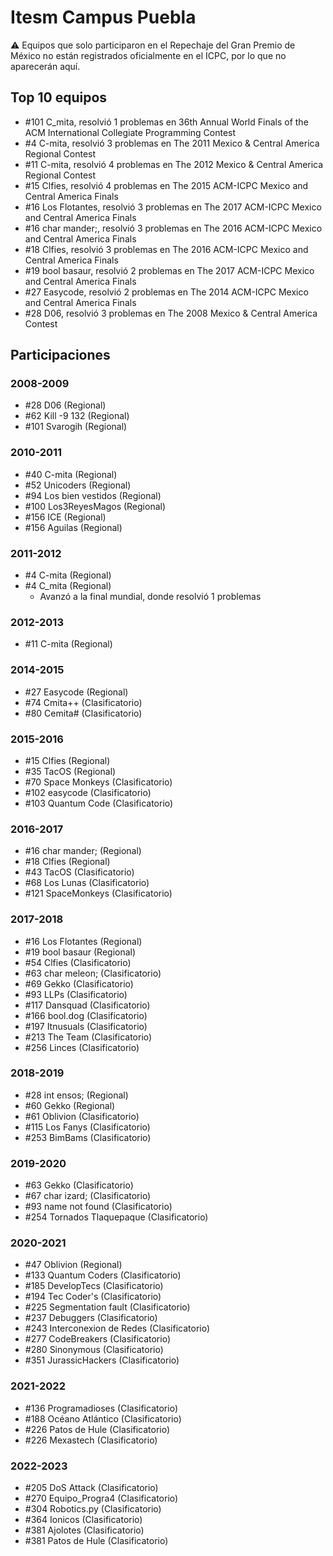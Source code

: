 # Itesm Campus Puebla

:warning: Equipos que solo participaron en el Repechaje del Gran Premio de México no están registrados oficialmente en el ICPC, por lo que no aparecerán aquí.

## Top 10 equipos

- #101 C_mita, resolvió 1 problemas en 36th Annual World Finals of the ACM International Collegiate Programming Contest
- #4 C-mita, resolvió 3 problemas en The 2011 Mexico & Central America Regional Contest
- #11 C-mita, resolvió 4 problemas en The 2012 Mexico & Central America Regional Contest
- #15 Clfies, resolvió 4 problemas en The 2015 ACM-ICPC Mexico and Central America Finals
- #16 Los Flotantes, resolvió 3 problemas en The 2017 ACM-ICPC Mexico and Central America Finals
- #16 char mander;, resolvió 3 problemas en The 2016 ACM-ICPC Mexico and Central America Finals
- #18 Clfies, resolvió 3 problemas en The 2016 ACM-ICPC Mexico and Central America Finals
- #19 bool basaur, resolvió 2 problemas en The 2017 ACM-ICPC Mexico and Central America Finals
- #27 Easycode, resolvió 2 problemas en The 2014 ACM-ICPC Mexico and Central America Finals
- #28 D06, resolvió 3 problemas en The 2008 Mexico & Central America Contest

## Participaciones

### 2008-2009

- #28 D06 (Regional)
- #62 Kill -9 132 (Regional)
- #101 Svarogih (Regional)

### 2010-2011

- #40 C-mita (Regional)
- #52 Unicoders (Regional)
- #94 Los bien vestidos (Regional)
- #100 Los3ReyesMagos (Regional)
- #156 ICE (Regional)
- #156 Aguilas (Regional)

### 2011-2012

- #4 C-mita (Regional)
- #4 C_mita (Regional)
  - Avanzó a la final mundial, donde resolvió 1 problemas

### 2012-2013

- #11 C-mita (Regional)

### 2014-2015

- #27 Easycode (Regional)
- #74 Cmita++ (Clasificatorio)
- #80 Cemita# (Clasificatorio)

### 2015-2016

- #15 Clfies (Regional)
- #35 TacOS (Regional)
- #70 Space Monkeys (Clasificatorio)
- #102 easycode (Clasificatorio)
- #103 Quantum Code (Clasificatorio)

### 2016-2017

- #16 char mander; (Regional)
- #18 Clfies (Regional)
- #43 TacOS (Clasificatorio)
- #68 Los Lunas (Clasificatorio)
- #121 SpaceMonkeys (Clasificatorio)

### 2017-2018

- #16 Los Flotantes (Regional)
- #19 bool basaur (Regional)
- #54 Clfies (Clasificatorio)
- #63 char meleon; (Clasificatorio)
- #69 Gekko (Clasificatorio)
- #93 LLPs (Clasificatorio)
- #117 Dansquad (Clasificatorio)
- #166 bool.dog (Clasificatorio)
- #197 Itnusuals (Clasificatorio)
- #213 The Team (Clasificatorio)
- #256 Linces (Clasificatorio)

### 2018-2019

- #28 int ensos; (Regional)
- #60 Gekko (Regional)
- #61 Oblivion (Clasificatorio)
- #115 Los Fanys (Clasificatorio)
- #253 BimBams (Clasificatorio)

### 2019-2020

- #63 Gekko (Clasificatorio)
- #67 char izard; (Clasificatorio)
- #93 name not found (Clasificatorio)
- #254 Tornados Tlaquepaque (Clasificatorio)

### 2020-2021

- #47 Oblivion (Regional)
- #133 Quantum Coders (Clasificatorio)
- #185 DevelopTecs (Clasificatorio)
- #194 Tec Coder's (Clasificatorio)
- #225 Segmentation fault (Clasificatorio)
- #237 Debuggers (Clasificatorio)
- #243 Interconexion de Redes (Clasificatorio)
- #277 CodeBreakers (Clasificatorio)
- #280 Sinonymous (Clasificatorio)
- #351 JurassicHackers (Clasificatorio)

### 2021-2022

- #136 Programadioses (Clasificatorio)
- #188 Océano Atlántico (Clasificatorio)
- #226 Patos de Hule (Clasificatorio)
- #226 Mexastech (Clasificatorio)

### 2022-2023

- #205 DoS Attack (Clasificatorio)
- #270 Equipo_Progra4 (Clasificatorio)
- #304 Robotics.py (Clasificatorio)
- #364 Ionicos (Clasificatorio)
- #381 Ajolotes (Clasificatorio)
- #381 Patos de Hule (Clasificatorio)



